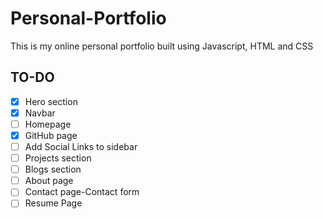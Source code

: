 # Personal-Portfolio
This is my online personal portfolio built using Javascript, HTML and CSS

## **TO-DO**
- [x] Hero section
- [x] Navbar
- [ ] Homepage
- [x] GitHub page
- [ ] Add Social Links to sidebar
- [ ] Projects section
- [ ] Blogs section
- [ ] About page
- [ ] Contact page-Contact form
- [ ] Resume Page
